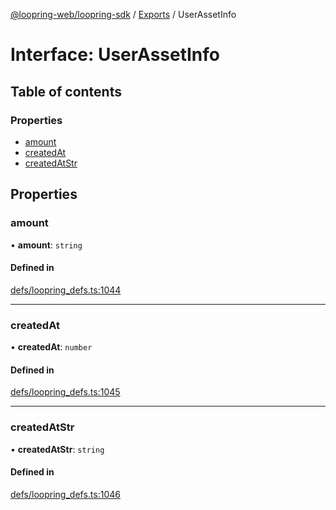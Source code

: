 [@loopring-web/loopring-sdk](../README.md) / [Exports](../modules.md) / UserAssetInfo

# Interface: UserAssetInfo

## Table of contents

### Properties

- [amount](UserAssetInfo.md#amount)
- [createdAt](UserAssetInfo.md#createdat)
- [createdAtStr](UserAssetInfo.md#createdatstr)

## Properties

### amount

• **amount**: `string`

#### Defined in

[defs/loopring_defs.ts:1044](https://github.com/Loopring/loopring_sdk/blob/18accaa/src/defs/loopring_defs.ts#L1044)

___

### createdAt

• **createdAt**: `number`

#### Defined in

[defs/loopring_defs.ts:1045](https://github.com/Loopring/loopring_sdk/blob/18accaa/src/defs/loopring_defs.ts#L1045)

___

### createdAtStr

• **createdAtStr**: `string`

#### Defined in

[defs/loopring_defs.ts:1046](https://github.com/Loopring/loopring_sdk/blob/18accaa/src/defs/loopring_defs.ts#L1046)
